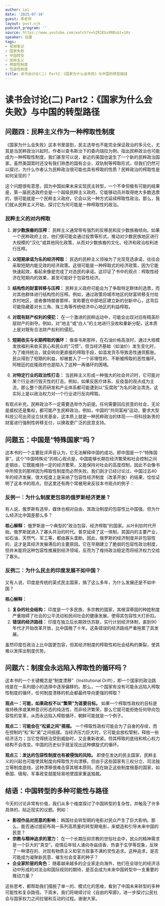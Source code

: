 ```yaml
---
author: Lei
date: '2025-07-10'
guest: 李老师
layout: post.njk
podcast_program: ''
source: https://www.youtube.com/watch?v=hZR2EGv8RBs&t=10s
speaker: 伍雷
tags:
- 视频笔记
- 国家失败
- 中国转型
- 民粹主义
- 榨取性制度
- 包容性制度
title: 读书会讨论(二) Part2：《国家为什么会失败》与中国的转型路径
---
```


# 读书会讨论(二) Part2：《国家为什么会失败》与中国的转型路径

## 问题四：民粹主义作为一种榨取性制度

《国家为什么会失败》这本书里提到，民主选举也不能完全保证政治的多元化，尤其是当民粹政治兴起时。作者以查韦斯治下的委内瑞拉为例，指出民粹政治也可能成为一种榨取性制度。我们甚至可以说，新近的美国也诞生了一个新的民粹政治国家。虽然美国暂时还没有我们熟悉的国有企业、双轨制等榨取形式，但我们仍然可以探讨，为什么作者认为民粹政治很可能也具有榨取的性质？民粹政治的榨取性是如何呈现的？

这个问题很有意思，因为中国如果未来实现民主转型，一个不幸但极有可能的结果是，第一届民选政府会是一个超级民粹主义政府。它能够动员并取得绝大多数选票的，很可能就是一个民粹主义政府，它会以另一种方式延续榨取性政治。那么，我们就从民粹主义开始，探讨它为何可能是一种榨取性的政治。

### 民粹主义的对内榨取

1.  **对少数族裔的压榨：**
    民粹主义通常带有强烈的反移民和反少数族裔倾向。如果一个民粹政府上台，他们很可能会通过投票等形式，推动对少数民族地区进行大规模的“汉化”或其他同化政策，从而对少数族裔的文化、经济和政治权利进行压榨。

2.  **以短期承诺为名的经济榨取：**
    民选的民粹主义领袖为了兑现竞选承诺，往往会采取短期内能见效的经济政策。这很可能是一种榨取式的经济政策，因为它能快速起效，看起来像是完成了对选民的承诺。这印证了书中的观点：榨取性经济在短期内的效果，甚至可能好于包容性经济。

3.  **结构性的财富转移与压榨：**
    民粹主义政府可能会为了争取特定群体的选票，而对其他群体进行结构性的压榨。例如，通过政策将城市地区的财富转移支付给农村地区，或者像特朗普那样，宣称要在中部地区建立新的创新中心，这背后可能隐藏着对长三角、珠三角等传统经济中心地区的利益榨取。

4.  **对既有财产权利的侵犯：**
    在一个激进的民粹运动中，可能会出现对旧有精英阶层财产的剥夺。例如，对“地主”或“白人”的土地进行没收和重新分配，这本质上是对既有合法财产权利的侵犯。

5.  **短期收买与长期榨取的循环：**
    像查韦斯那样，在石油价格高涨时，通过大规模发放福利来收买民心和民众的“习惯”。但当经济基础（如油价）发生变化时，为了维持统治，就会转向更直接的榨取手段，如滥发货币导致恶性通货膨胀。民众得到了短期的利益，却被套入了一个非理性的、不断被榨取的恶性循环。阿根廷的庇隆政府也是陷入了这种一再循环的困境。

6.  **对特定行业的政治性打击：**
    当民粹主义形成一种强大的社会共识时，它可能对某个行业进行毁灭性的打击。例如，如果反医疗体系、反疫苗的观点成为主流，那么整个医药研发和产业体系都可能遭到以“反腐败”为名的政治清洗，这实际上是以政治权力对一个行业进行反向榨取。

有观点补充，民粹政治不一定需要选举作为前提。任何需要回应民意的社会，无论是威权还是集权，都可能产生民粹政治。例如，中国的“共同富裕”运动，要求大型科技公司出资设立扶贫基金，这本质上就是一种民粹政治的体现——将科技新贵的财富进行强制性转移支付，以换取更广泛的民意支持。

## 问题五：中国是“特殊国家”吗？

这本书的一个主要批评声音认为，它无法解释中国的成功，即中国是一个“特殊国家”。这个“中国特殊论”的核心观点是，中国能够长期在经济繁荣和社会控制之间走钢丝，它既能维持一定的经济繁荣，又能保持对社会的高度控制，因此不会像书中所预言的那样因为榨取性制度而必然失败。我们刚才已经讨论过，中国过去40年的经济发展，很大程度上是采纳了包容性经济制度（改革开放）的结果，恰恰证明了这本书的观点。但这里还有两个常被用来反驳本书观点的例子：

### 反例一：为什么制度更包容的俄罗斯经济更差？

有人说，俄罗斯有选举，媒体也相对自由，其政治制度的包容性比中国强，但为什么经济比中国差那么多？

**核心解释：**
俄罗斯是一个典型的“政治包容、经济榨取”的国家。从叶利钦时代开始，俄罗斯就进入了寡头共治的时代。普京延续了这一体制，其国内的主要产业，如石油、天然气、军工等，都由寡头垄断。因此，俄罗斯的经济制度并非包容性的，这才是其经济发展滞后的主要原因。它在早期建立了脆弱的包容性政治制度，但并未能将这种包容性推展到经济领域，反而为了维持政治稳定而将经济权力交给了寡头。

### 反例二：为什么民主的印度发展不如中国？

又有人说，印度是传统的英式民主国家，搞了这么多年，为什么发展还是不如中国？

**核心解释：**

1.  **复杂的社会结构：**
    印度是一个多民族、多宗教的国家，其根深蒂固的种姓制度严重阻碍了社会的公平流动和民间社会的健康发展，使得其包容性大打折扣。
2.  **错误的经济路线：**
    印度在独立后长期效仿苏联，实行计划经济体制，直到90年代才开始改革开放，比中国晚了十年。这条错误的经济路线严重拖累了其发展。

虽然印度在政治上比中国更包容，但其经济制度的榨取性和社会结构的撕裂，使其难以发挥出制度优势。

## 问题六：制度会永远陷入榨取性的循环吗？

这本书的一个关键概念是“制度漂移”（Institutional
Drift），即一个国家的政治路线是在一系列细小的选择中逐渐偏移的。那么，一个国家有没有可能永远陷入榨取性制度的循环，任何制度漂移的机会都最终导向更强的榨取？

**观点一：可能，如果政权不以“繁荣”为首要目标。**
如果一个榨取性政权的目标是维持秩序或某种意识形态的纯洁性，而非经济繁荣，那么它就可能拒绝任何导向包容性的变革，从而永远陷入榨取循环，朝鲜可能就是一个例子。

**观点二：可能会在“松紧之间”摇摆。**
一个榨取性政权可能会为了自身的存续，而在控制的“松”和“紧”之间摇摆。当经济压力巨大时，它可能会放松管制，释放一些经济活力；当它觉得统治受到威胁时，又会重新收紧。但其榨取的底线和核心权力结构不会改变。中国的历史似乎就呈现出这种螺旋式的循环。

**观点三：发达的包容性制度也有被侵蚀的风险。**
即使在发达的民主国家，民粹主义的兴起也可能使其制度向榨取性方向漂移。但由于这些国家有三权分立、司法独立等制度底线，这种漂移很难击穿其根本原则。而在缺乏这些制度根基的国家，如泰国、缅甸，军事政变就能轻易地使国家重返独裁。

## 结语：中国转型的多种可能性与路径

今天的讨论非常有价值，我们从多个维度探讨了中国转型的复杂性，并触及了许多具体的、贴近现实的议题。例如：

- **影视作品对民意的影响：**
  韩国社会转型期的电影对民众产生了巨大影响。那么，能否通过提前布局一系列高质量的转型期电影，来塑造和引导未来中国的民意？
- **宗教与精神追求的潜力：**
  在一个长期压抑宗教的世俗社会中，民众的精神需求是一个巨大的“真空”。疫情后年轻人涌向寺庙烧香、热衷于玄学等现象，反映了一种潜在的、对现有物质主义和官方叙事不满的灵性追求。这种追求，是否可能成为凝聚新民意、催生社会变革的种子？
- **企业家阶层的角色：**
  随着越来越多的企业家走向海外，他们在全球化的经济活动中形成的对法治和国际规则的期待，是否会成为未来中国转型中一支重要的推动力量？

这些思考，都帮助我们摆脱了单一的、模式化的思维，看到了中国未来转型的多种可能性和复杂路径。下周末，我们将继续讨论《自由的窄廊》，进一步探讨公民社会与国家权力之间拉锯和互动的过程。谢谢大家。

